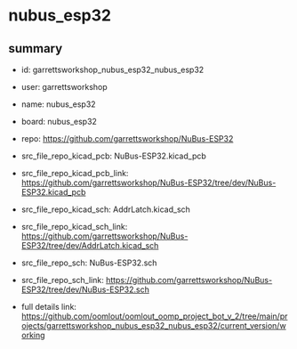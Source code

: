 # nubus_esp32
 
## summary 
* id: garrettsworkshop_nubus_esp32_nubus_esp32
* user: garrettsworkshop
* name: nubus_esp32
* board: nubus_esp32
* repo: https://github.com/garrettsworkshop/NuBus-ESP32
* src_file_repo_kicad_pcb: NuBus-ESP32.kicad_pcb
* src_file_repo_kicad_pcb_link: https://github.com/garrettsworkshop/NuBus-ESP32/tree/dev/NuBus-ESP32.kicad_pcb
* src_file_repo_kicad_sch: AddrLatch.kicad_sch
* src_file_repo_kicad_sch_link: https://github.com/garrettsworkshop/NuBus-ESP32/tree/dev/AddrLatch.kicad_sch

* src_file_repo_sch: NuBus-ESP32.sch
* src_file_repo_sch_link: https://github.com/garrettsworkshop/NuBus-ESP32/tree/dev/NuBus-ESP32.sch
* full details link: https://github.com/oomlout/oomlout_oomp_project_bot_v_2/tree/main/projects/garrettsworkshop_nubus_esp32_nubus_esp32/current_version/working  







